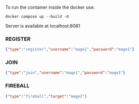 To run the container inside the docker use:

```
docker compose up --build -d 
```

Server is available at localhost:8081



### REGISTER
```json
{"type":"register","username":"mage1","password":"mage1"}
```

### JOIN
```json
{"type":"join","username":"mage1","password":"mage1"}
```

### FIREBALL
```json
{"type":"fireball","target":"mage2"}
```
